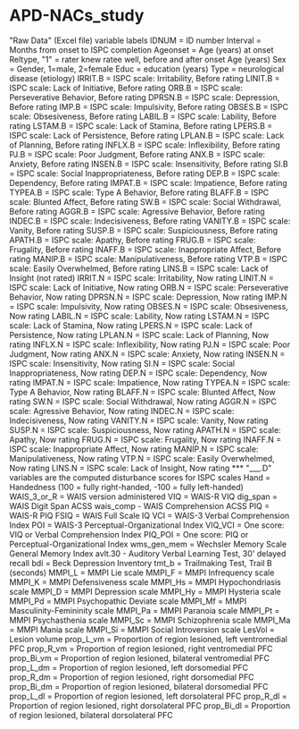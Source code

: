 # APD-NACs_study
"Raw Data" (Excel file) variable labels
IDNUM = ID number
Interval = Months from onset to ISPC completion
Ageonset = Age (years) at onset
Reltype, "1" = rater knew ratee well, before and after onset 
Age (years)
Sex = Gender, 1=male, 2=female
Educ = education (years)
Type = neurological disease (etiology)
IRRIT.B = ISPC scale: Irritability, Before rating
LINIT.B = ISPC scale: Lack of Initiative, Before rating
ORB.B = ISPC scale: Perseverative Behavior, Before rating
DPRSN.B = ISPC scale: Depression, Before rating
IMP.B = ISPC scale: Impulsivity, Before rating
OBSES.B = ISPC scale: Obsesiveness, Before rating
LABIL.B = ISPC scale: Lability, Before rating
LSTAM.B = ISPC scale: Lack of Stamina, Before rating
LPERS.B = ISPC scale: Lack of Persistence, Before rating
LPLAN.B = ISPC scale: Lack of Planning, Before rating
INFLX.B = ISPC scale: Inflexibility, Before rating
PJ.B = ISPC scale: Poor Judgment, Before rating
ANX.B = ISPC scale: Anxiety, Before rating
INSEN.B = ISPC scale: Insensitivity, Before rating
SI.B = ISPC scale: Social Inappropriateness, Before rating
DEP.B = ISPC scale: Dependency, Before rating
IMPAT.B = ISPC scale: Impatience, Before rating
TYPEA.B = ISPC scale: Type A Behavior, Before rating
BLAFF.B = ISPC scale: Blunted Affect, Before rating
SW.B = ISPC scale: Social Withdrawal, Before rating
AGGR.B = ISPC scale: Agressive Behavior, Before rating
INDEC.B = ISPC scale: Indecisiveness, Before rating
VANITY.B = ISPC scale: Vanity, Before rating
SUSP.B = ISPC scale: Suspiciousness, Before rating
APATH.B = ISPC scale: Apathy, Before rating
FRUG.B = ISPC scale: Frugality, Before rating
INAFF.B = ISPC scale: Inappropriate Affect, Before rating
MANIP.B = ISPC scale: Manipulativeness, Before rating
VTP.B = ISPC scale: Easily Overwhelmed, Before rating
LINS.B = ISPC scale: Lack of Insight (not rated)
IRRIT.N = ISPC scale: Irritability, Now rating
LINIT.N = ISPC scale: Lack of Initiative, Now rating
ORB.N = ISPC scale: Perseverative Behavior, Now rating
DPRSN.N = ISPC scale: Depression, Now rating
IMP.N = ISPC scale: Impulsivity, Now rating
OBSES.N = ISPC scale: Obsesiveness, Now rating
LABIL.N = ISPC scale: Lability, Now rating
LSTAM.N = ISPC scale: Lack of Stamina, Now rating
LPERS.N = ISPC scale: Lack of Persistence, Now rating
LPLAN.N = ISPC scale: Lack of Planning, Now rating
INFLX.N = ISPC scale: Inflexibility, Now rating
PJ.N = ISPC scale: Poor Judgment, Now rating
ANX.N = ISPC scale: Anxiety, Now rating
INSEN.N = ISPC scale: Insensitivity, Now rating
SI.N = ISPC scale: Social Inappropriateness, Now rating
DEP.N = ISPC scale: Dependency, Now rating
IMPAT.N = ISPC scale: Impatience, Now rating
TYPEA.N = ISPC scale: Type A Behavior, Now rating
BLAFF.N = ISPC scale: Blunted Affect, Now rating
SW.N = ISPC scale: Social Withdrawal, Now rating
AGGR.N = ISPC scale: Agressive Behavior, Now rating
INDEC.N = ISPC scale: Indecisiveness, Now rating
VANITY.N = ISPC scale: Vanity, Now rating
SUSP.N = ISPC scale: Suspiciousness, Now rating
APATH.N = ISPC scale: Apathy, Now rating
FRUG.N = ISPC scale: Frugality, Now rating
INAFF.N = ISPC scale: Inappropriate Affect, Now rating
MANIP.N = ISPC scale: Manipulativeness, Now rating
VTP.N = ISPC scale: Easily Overwhelmed, Now rating
LINS.N = ISPC scale: Lack of Insight, Now rating
*** "___.D" variables are the computed disturbance scores for ISPC scales
Hand = Handedness (100 = fully right-handed, -100 = fully left-handed)
WAIS_3_or_R = WAIS version administered
VIQ = WAIS-R VIQ
dig_span = WAIS Digit Span ACSS
wais_comp - WAIS Comprehension ACSS
PIQ = WAIS-R PIQ
FSIQ = WAIS Full Scale IQ
VCI = WAIS-3 Verbal Comprehension Index
POI = WAIS-3 Perceptual-Organizational Index
VIQ_VCI = One score: VIQ or Verbal Comprehension Index
PIQ_POI = One score: PIQ or Perceptual-Organizational Index
wms_gen_mem = Wechsler Memory Scale General Memory Index
avlt.30 - Auditory Verbal Learning Test, 30' delayed recall
bdi = Beck Depression Inventory
tmt_b = Trailmaking Test, Trail B (seconds)
MMPI_L = MMPI Lie scale
MMPI_F = MMPI Infrequency scale
MMPI_K = MMPI Defensiveness scale
MMPI_Hs = MMPI Hypochondriasis scale
MMPI_D = MMPI Depression scale
MMPI_Hy = MMPI Hysteria scale
MMPI_Pd = MMPI Psychopathic Deviate scale
MMPI_Mf = MMPI Masculinity-Femininity scale
MMPI_Pa = MMPI Paranoia scale
MMPI_Pt = MMPI Psychasthenia scale
MMPI_Sc = MMPI Schizophrenia scale
MMPI_Ma = MMPI Mania scale
MMPI_Si = MMPI Social Introversion scale
LesVol = Lesion volume
prop_L_vm = Proportion of region lesioned, left ventromedial PFC
prop_R_vm = Proportion of region lesioned, right ventromedial PFC
prop_Bi_vm = Proportion of region lesioned, bilateral ventromedial PFC
prop_L_dm = Proportion of region lesioned, left dorsomedial PFC
prop_R_dm = Proportion of region lesioned, right dorsomedial PFC
prop_Bi_dm = Proportion of region lesioned, bilateral dorsomedial PFC
prop_L_dl = Proportion of region lesioned, left dorsolateral PFC
prop_R_dl = Proportion of region lesioned, right dorsolateral PFC
prop_Bi_dl = Proportion of region lesioned, bilateral dorsolateral PFC

